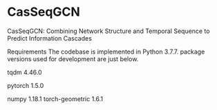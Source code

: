 # CasSeqGCN
CasSeqGCN: Combining Network Structure and Temporal Sequence to Predict Information Cascades

Requirements
The codebase is implemented in Python 3.7.7. package versions used for development are just below.

tqdm              4.46.0 

pytorch           1.5.0

numpy             1.18.1
torch-geometric   1.6.1
